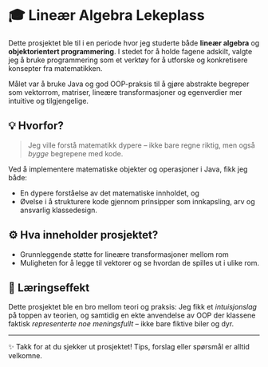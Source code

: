 # 🎓 Lineær Algebra Lekeplass

Dette prosjektet ble til i en periode hvor jeg studerte både **lineær algebra** og **objektorientert programmering**. I stedet for å holde fagene adskilt, valgte jeg å bruke programmering som et verktøy for å utforske og konkretisere konsepter fra matematikken.

Målet var å bruke Java og god OOP-praksis til å gjøre abstrakte begreper som vektorrom, matriser, lineære transformasjoner og egenverdier mer intuitive og tilgjengelige.

## 💡 Hvorfor?

> Jeg ville forstå matematikk dypere – ikke bare regne riktig, men også *bygge* begrepene med kode.

Ved å implementere matematiske objekter og operasjoner i Java, fikk jeg både:
- En dypere forståelse av det matematiske innholdet, og
- Øvelse i å strukturere kode gjennom prinsipper som innkapsling, arv og ansvarlig klassedesign.

## ⚙️ Hva inneholder prosjektet?

- Grunnleggende støtte for lineære transformasjoner mellom rom
- Muligheten for å legge til vektorer og se hvordan de spilles ut i ulike rom.

## 🧠 Læringseffekt

Dette prosjektet ble en bro mellom teori og praksis: Jeg fikk et *intuisjonslag* på toppen av teorien, og samtidig en ekte anvendelse av OOP der klassene faktisk *representerte noe meningsfullt* – ikke bare fiktive biler og dyr.

---

✨ Takk for at du sjekker ut prosjektet! Tips, forslag eller spørsmål er alltid velkomne.
